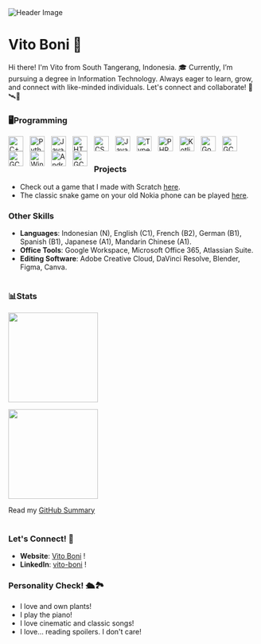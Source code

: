 <img src="https://github.com/vito-boni/vito-boni/blob/main/cutestuff/vito_intro.gif" alt="Header Image">

# Vito Boni 🧭
Hi there! I'm Vito from South Tangerang, Indonesia. 🎓 Currently, I’m pursuing a degree in Information Technology. Always eager to learn, grow, and connect with like-minded individuals. Let's connect and collaborate! 🔬🛰️🌌

### 🖥️Programming

  <img align="left" alt="C++" width="30px" style="padding-right:10px;" src="https://cdn.jsdelivr.net/gh/devicons/devicon/icons/cplusplus/cplusplus-original.svg" />
  <img align="left" alt="Python" width="30px" style="padding-right:10px;" src="https://cdn.jsdelivr.net/gh/devicons/devicon/icons/python/python-plain.svg" />
  <img align="left" alt="Java" width="30px" style="padding-right:10px;" src="https://cdn.jsdelivr.net/gh/devicons/devicon/icons/java/java-original.svg"/>
  <img align="left" alt="HTML" width="30px" style="padding-right:10px;" src="https://cdn.jsdelivr.net/gh/devicons/devicon/icons/html5/html5-plain.svg" />
  <img align="left" alt="CSS" width="30px" style="padding-right:10px;" src="https://cdn.jsdelivr.net/gh/devicons/devicon/icons/css3/css3-plain.svg" />
  <img align="left" alt="JavaScript" width="30px" style="padding-right:10px;" src="https://cdn.jsdelivr.net/gh/devicons/devicon/icons/javascript/javascript-plain.svg" />
  <img align="left" alt="TypeScript" width="30px" style="padding-right:10px;" src="https://cdn.jsdelivr.net/gh/devicons/devicon/icons/typescript/typescript-plain.svg" />
  <img align="left" alt="PHP" width="30px" style="padding-right:10px;" src="https://cdn.jsdelivr.net/gh/devicons/devicon/icons/php/php-original.svg" />
  <img align="left" alt="Kotlin" width="30px" style="padding-right:10px;" src="https://cdn.jsdelivr.net/gh/devicons/devicon/icons/kotlin/kotlin-original.svg" />
  <img align="left" alt="Go" width="30px" style="padding-right:10px;" src="https://cdn.jsdelivr.net/gh/devicons/devicon/icons/go/go-original.svg" />
  <img align="left" alt="GC" width="30px" style="padding-right:10px;" src="https://cdn.jsdelivr.net/gh/devicons/devicon/icons/mysql/mysql-original.svg" />
  <img align="left" alt="GC" width="30px" style="padding-right:10px;" src="https://cdn.jsdelivr.net/gh/devicons/devicon/icons/flutter/flutter-original.svg" />
  <img align="left" alt="Windows" width="30px" style="padding-right:10px;" src="https://cdn.jsdelivr.net/gh/devicons/devicon/icons/windows11/windows11-original.svg" />
  <img align="left" alt="Android" width="30px" style="padding-right:10px;" src="https://cdn.jsdelivr.net/gh/devicons/devicon/icons/android/android-original.svg" />
  <img align="left" alt="GC" width="30px" style="padding-right:10px;" src="https://cdn.jsdelivr.net/gh/devicons/devicon/icons/googlecloud/googlecloud-original.svg" />
  
<br />

#

### Projects
- Check out a game that I made with Scratch [here](https://scratch.mit.edu/projects/944565585/).
- The classic snake game on your old Nokia phone can be played [here](https://github.com/vito-boni/Python/blob/main/SNAKE-IS-SNACKING/snake.py).

### Other Skills
- **Languages**: Indonesian (N), English (C1), French (B2), German (B1), Spanish (B1), Japanese (A1), Mandarin Chinese (A1).
- **Office Tools**: Google Workspace, Microsoft Office 365, Atlassian Suite.
- **Editing Software**: Adobe Creative Cloud, DaVinci Resolve, Blender, Figma, Canva.

#

### 📊Stats

<p align="left">
<a href="https://github.com/vito-boni">
  <img height="180em" src="https://github-readme-stats.vercel.app/api?username=vito-boni&show_icons=true&title_color=FFFFFF&text_color=FFFFFF&icon_color=2bbc8a&bg_color=1F2633&border_color=444c56&include_all_commits=true&count_private=true&custom_title=Stats"/>
</a>
</p>

<p align="left">
<a href="https://github.com/vito-boni">
  <img height="180em" src="https://github-readme-stats.vercel.app/api/top-langs/?username=vito-boni&layout=compact&langs_count=8&title_color=FFFFFF&text_color=FFFFFF&bg_color=1F2633&border_color=444c56"/>
</a>
</p>

Read my [GitHub Summary](https://github.com/vito-boni/vito-boni/blob/main/SUMMARY.md)

#

### Let's Connect! 📲
- **Website**: [Vito Boni](https://vitoboni.carrd.co) !
- **LinkedIn**: [vito-boni](https://linkedin.com/in/vito-boni) !

### Personality Check! 🛳️🏞️
- I love and own plants!
- I play the piano!
- I love cinematic and classic songs!
- I love… reading spoilers. I don't care!
